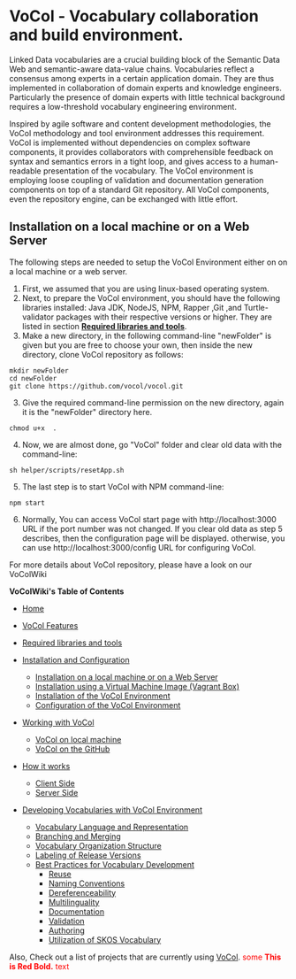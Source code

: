 
VoCol - Vocabulary collaboration and build environment.
=====

Linked Data vocabularies are a crucial building block of the Semantic Data Web and semantic-aware data-value chains.
Vocabularies  reflect a consensus among experts in a certain application domain. 
They are thus implemented in collaboration of domain experts and knowledge engineers. Particularly the presence of domain experts with little technical background requires a low-threshold vocabulary engineering environment.

Inspired by agile software and content development methodologies, the VoCol methodology and tool environment addresses this requirement. 
VoCol is implemented without dependencies on complex software components, it provides collaborators with comprehensible feedback on syntax and semantics errors in a tight loop, and gives access to a human-readable presentation of the vocabulary. 
The VoCol environment is employing loose coupling of validation and documentation generation components on top of a standard Git repository. 
All VoCol components, even the repository engine, can be exchanged with little effort. 


## Installation on a local machine or on a Web Server

The following steps are needed to setup the VoCol Environment either on on a local machine or a web server.

1. First, we assumed that you are using linux-based operating system.
1. Next, to prepare the VoCol environment, you should have the following libraries installed: Java JDK, NodeJS, NPM, Rapper ,Git ,and Turtle-validator packages with their respective versions or higher. They are listed in section **[Required libraries and tools](https://github.com/vocol/vocol/wiki/Required-libraries-and-tools)**. 
2. Make a new directory, in the following command-line "newFolder" is given but you are free to choose your own, then inside the new directory, clone VoCol repository as follows:
```
mkdir newFolder
cd newFolder
git clone https://github.com/vocol/vocol.git
```
3. Give the required command-line permission on the new directory, again it is the "newFolder" directory here.
```
chmod u+x  .
```
4. Now, we are almost done, go "VoCol" folder and clear old data with the command-line:
```
sh helper/scripts/resetApp.sh
```
5. The last step is to start VoCol with NPM command-line:
```
npm start
```
6. Normally, You can access VoCol start page with http://localhost:3000 URL if the port number was not changed. If you clear old data as step 5 describes, then the configuration page will be displayed. otherwise, you can use http://localhost:3000/config URL for configuring VoCol.

For more details about VoCol repository, please have a look on our VoColWiki

**VoColWiki's Table of Contents**
  - [Home](https://github.com/vocol/vocol/wiki) 
  - [VoCol Features](https://github.com/vocol/vocol/wiki/VoCol-Features)
  - [Required libraries and tools](https://github.com/vocol/vocol/wiki/Required-libraries-and-tools)
  - [Installation and Configuration](https://github.com/vocol/vocol/wiki/Installation-and-Configuration/)
      - [Installation on a local machine or on a Web Server](https://github.com/vocol/vocol/wiki/Installation-and-Configuration#installation-on-a-web-server)
      - [Installation using a Virtual Machine Image (Vagrant Box)](https://github.com/vocol/vocol/wiki/Installation-and-Configuration#installation-using-a-virtual-machine-image-vagrant-box)
      - [Installation of the VoCol Environment](https://github.com/vocol/vocol/wiki/Installation-and-Configuration#installation-and-configuration-of-vocol-environment)
      - [Configuration of the VoCol Environment](https://github.com/vocol/vocol/wiki/Installation-and-Configuration#configuration-of-the-vocol-environment)
  - [Working with VoCol](https://github.com/vocol/vocol/wiki/Working-with-VoCol)
      - [VoCol on local machine](https://github.com/vocol/vocol/wiki/Working-with-VoCol#vocol-on-local-machine)
      - [VoCol on the GitHub](https://github.com/vocol/vocol/wiki/Working-with-VoCol#vocol-on-the-github)

  - [How it works](https://github.com/vocol/vocol/wiki/How-it-works)
    - [Client Side](https://github.com/vocol/vocol/wiki/How-it-works#client-side)
    - [Server Side](https://github.com/vocol/vocol/wiki/How-it-works#server-side) 
 
- [Developing Vocabularies with VoCol Environment](https://github.com/vocol/vocol/wiki/Developing-Vocabularies-with-VoCol-Environment)
    - [Vocabulary Language and Representation](https://github.com/vocol/vocol/wiki/Developing-Vocabularies-with-VoCol-Environment#vocabulary-language-and-representation)
    - [Branching and Merging](https://github.com/vocol/vocol/wiki/Developing-Vocabularies-with-VoCol-Environment#branching-and-merging)
    - [Vocabulary Organization Structure](https://github.com/vocol/vocol/wiki/Developing-Vocabularies-with-VoCol-Environment#vocabulary-organization-structure)
    - [Labeling of Release Versions](https://github.com/vocol/vocol/wiki/Developing-Vocabularies-with-VoCol-Environment#labeling-of-release-versions)
  - [Best Practices for Vocabulary Development](https://github.com/vocol/vocol/wiki/Developing-Vocabularies-with-VoCol-Environment#best-practices-for-vocabulary-development)
    - [Reuse](#reuse)
    - [Naming Conventions](https://github.com/vocol/vocol/wiki/Developing-Vocabularies-with-VoCol-Environment#naming-conventions)
    - [Dereferenceability](https://github.com/vocol/vocol/wiki/Developing-Vocabularies-with-VoCol-Environment#dereferenceability)
    - [Multilinguality](https://github.com/vocol/vocol/wiki/Developing-Vocabularies-with-VoCol-Environment#multilinguality)
    - [Documentation](https://github.com/vocol/vocol/wiki/Developing-Vocabularies-with-VoCol-Environment#documentation)
    - [Validation](https://github.com/vocol/vocol/wiki/Developing-Vocabularies-with-VoCol-Environment#validation)
    - [Authoring](https://github.com/vocol/vocol/wiki/Developing-Vocabularies-with-VoCol-Environment#authoring)
    - [Utilization of SKOS Vocabulary](https://github.com/vocol/vocol/wiki/Developing-Vocabularies-with-VoCol-Environment#utilization-of-skos-vocabulary)
    
Also, Check out a list of projects that are currently using [VoCol](http://vocol.iais.fraunhofer.de/).
<span style="color:red">some **This is Red Bold.** text</span>



